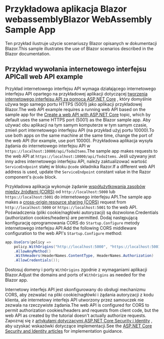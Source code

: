 # <a name="blazor-webassembly-sample-app"></a><span data-ttu-id="edbd7-101">Przykładowa aplikacja Blazor webassembly</span><span class="sxs-lookup"><span data-stu-id="edbd7-101">Blazor WebAssembly Sample App</span></span>

<span data-ttu-id="edbd7-102">Ten przykład ilustruje użycie scenariuszy Blazor opisanych w dokumentacji Blazor.</span><span class="sxs-lookup"><span data-stu-id="edbd7-102">This sample illustrates the use of Blazor scenarios described in the Blazor documentation.</span></span>

## <a name="call-web-api-example"></a><span data-ttu-id="edbd7-103">Przykład wywołania internetowego interfejsu API</span><span class="sxs-lookup"><span data-stu-id="edbd7-103">Call web API example</span></span>

<span data-ttu-id="edbd7-104">Przykład internetowego interfejsu API wymaga działającego internetowego interfejsu API opartego na przykładowej aplikacji dotyczącej <a href="https://docs.microsoft.com/aspnet/core/tutorials/first-web-api">tworzenia internetowego interfejsu API za pomocą ASP.NET Core</a> , który domyślnie używa tego samego portu HTTPS (5001) jako aplikacji przykładowej Blazor.</span><span class="sxs-lookup"><span data-stu-id="edbd7-104">The web API example requires a running web API based on the sample app for the <a href="https://docs.microsoft.com/aspnet/core/tutorials/first-web-api">Create a web API with ASP.NET Core</a> topic, which by default uses the same HTTPS port (5001) as the Blazor sample app.</span></span> <span data-ttu-id="edbd7-105">Aby używać obu aplikacji na tym samym komputerze w tym samym czasie, zmień port internetowego interfejsu API (na przykład użyj portu 10000).</span><span class="sxs-lookup"><span data-stu-id="edbd7-105">To use both apps on the same machine at the same time, change the port of the web API (for example, use port 10000).</span></span> <span data-ttu-id="edbd7-106">Przykładowa aplikacja wysyła żądania do internetowego interfejsu API w `https://localhost:10000/api/TodoItems`.</span><span class="sxs-lookup"><span data-stu-id="edbd7-106">The sample app makes requests to the web API at `https://localhost:10000/api/TodoItems`.</span></span> <span data-ttu-id="edbd7-107">Jeśli używany jest inny adres internetowego interfejsu API, należy zaktualizować wartość `ServiceEndpoint` stałej w bloku `@code` składnika Razor.</span><span class="sxs-lookup"><span data-stu-id="edbd7-107">If a different web API address is used, update the `ServiceEndpoint` constant value in the Razor component's `@code` block.</span></span></p>

<span data-ttu-id="edbd7-108">Przykładowa aplikacja wykonuje żądanie <a href="https://docs.microsoft.com/aspnet/core/security/cors">współużytkowania zasobów między źródłami (CORS)</a> od `http://localhost:5000` lub `https://localhost:5001` do internetowego interfejsu API.</span><span class="sxs-lookup"><span data-stu-id="edbd7-108">The sample app makes a <a href="https://docs.microsoft.com/aspnet/core/security/cors">cross-origin resource sharing (CORS)</a> request from `http://localhost:5000` or `https://localhost:5001` to the web API.</span></span> <span data-ttu-id="edbd7-109">Poświadczenia (pliki cookie/nagłówki autoryzacji) są dozwolone.</span><span class="sxs-lookup"><span data-stu-id="edbd7-109">Credentials (authorization cookies/headers) are permitted.</span></span> <span data-ttu-id="edbd7-110">Dodaj następującą konfigurację oprogramowania CORS do `Startup.Configure` metody internetowego interfejsu API:</span><span class="sxs-lookup"><span data-stu-id="edbd7-110">Add the following CORS middleware configuration to the web API's `Startup.Configure` method:</span></span></p>

```csharp
app.UseCors(policy => 
    policy.WithOrigins("http://localhost:5000", "https://localhost:5001")
    .AllowAnyMethod()
    .WithHeaders(HeaderNames.ContentType, HeaderNames.Authorization)
    .AllowCredentials());
```

<span data-ttu-id="edbd7-111">Dostosuj domeny i porty `WithOrigins` zgodnie z wymaganiami aplikacji Blazor.</span><span class="sxs-lookup"><span data-stu-id="edbd7-111">Adjust the domains and ports of `WithOrigins` as needed for the Blazor app.</span></span>

<span data-ttu-id="edbd7-112">Internetowy interfejs API jest skonfigurowany do obsługi mechanizmu CORS, aby zezwalać na pliki cookie/nagłówki i żądania autoryzacji z kodu klienta, ale internetowy interfejs API utworzony przez samouczek nie zezwala na rzeczywiste żądania.</span><span class="sxs-lookup"><span data-stu-id="edbd7-112">The web API is configured for CORS to permit authorization cookies/headers and requests from client code, but the web API as created by the tutorial doesn't actually authorize requests.</span></span> <span data-ttu-id="edbd7-113">Zapoznaj się z <a href="https://docs.microsoft.com/aspnet/core/security/">artykułami dotyczącymi ASP.NET Core Security i Identity</a> , aby uzyskać wskazówki dotyczące implementacji.</span><span class="sxs-lookup"><span data-stu-id="edbd7-113">See the <a href="https://docs.microsoft.com/aspnet/core/security/">ASP.NET Core Security and Identity articles</a> for implementation guidance.</span></span>
